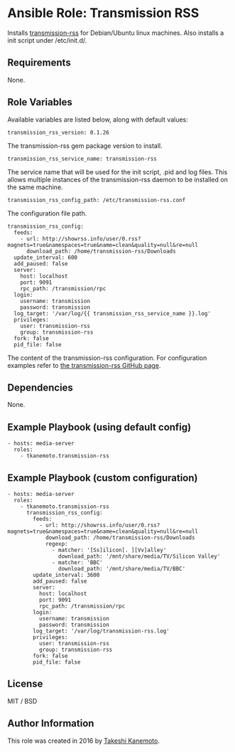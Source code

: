 # Ansible Role: Transmission RSS

Installs [transmission-rss](https://github.com/nning/transmission-rss) for
Debian/Ubuntu linux machines. Also installs a init script under /etc/init.d/.

## Requirements

None.

## Role Variables

Available variables are listed below, along with default values:

    transmission_rss_version: 0.1.26

The transmission-rss gem package version to install.

    transmission_rss_service_name: transmission-rss

The service name that will be used for the init script, .pid and log files.
This allows multiple instances of the transmission-rss daemon to be installed
on the same machine.

    transmission_rss_config_path: /etc/transmission-rss.conf

The configuration file path.

    transmission_rss_config:
      feeds:
        - url: http://showrss.info/user/0.rss?magnets=true&namespaces=true&name=clean&quality=null&re=null
          download_path: /home/transmission-rss/Downloads
      update_interval: 600
      add_paused: false
      server:
        host: localhost
        port: 9091
        rpc_path: /transmission/rpc
      login:
        username: transmission
        password: transmission
      log_target: '/var/log/{{ transmission_rss_service_name }}.log'
      privileges:
        user: transmission-rss
        group: transmission-rss
      fork: false
      pid_file: false

The content of the transmission-rss configuration. For configuration examples
refer to
[the transmission-rss GitHub page](https://github.com/nning/transmission-rss).

## Dependencies

None.

## Example Playbook (using default config)

    - hosts: media-server
      roles:
        - tkanemoto.transmission-rss

## Example Playbook (custom configuration)

    - hosts: media-server
      roles:
        - tkanemoto.transmission-rss
          transmission_rss_config:
            feeds:
              - url: http://showrss.info/user/0.rss?magnets=true&namespaces=true&name=clean&quality=null&re=null
                download_path: /home/transmission-rss/Downloads
                regexp:
                  - matcher: '[Ss]ilicon[. ][Vv]alley'
                    download_path: '/mnt/share/media/TV/Silicon Valley'
                  - matcher: 'BBC'
                    download_path: '/mnt/share/media/TV/BBC'
            update_interval: 3600
            add_paused: false
            server:
              host: localhost
              port: 9091
              rpc_path: /transmission/rpc
            login:
              username: transmission
              password: transmission
            log_target: '/var/log/transmission-rss.log'
            privileges:
              user: transmission-rss
              group: transmission-rss
            fork: false
            pid_file: false

## License

MIT / BSD

## Author Information

This role was created in 2016 by [Takeshi Kanemoto](https://tkanemoto.com/).